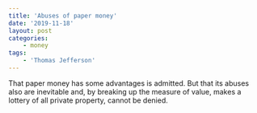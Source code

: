 ```yaml
---
title: 'Abuses of paper money'
date: '2019-11-18'
layout: post
categories:
    - money
tags:
    - 'Thomas Jefferson'
---
```


That paper money has some advantages is admitted. But that its abuses also are inevitable and, by breaking up the measure of value, makes a lottery of all private property, cannot be denied.